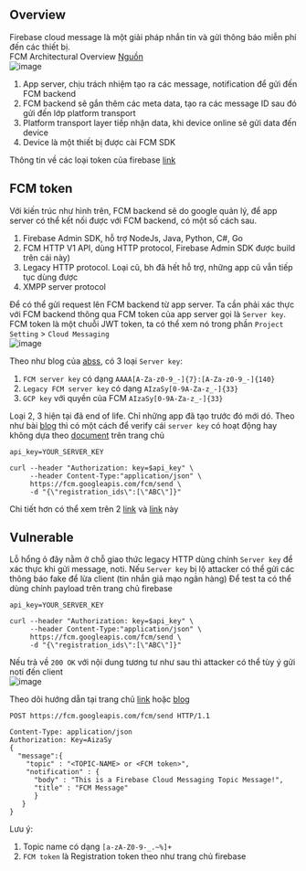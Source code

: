 ## Overview  
Firebase cloud message là một giải pháp nhắn tin và gửi thông báo miễn phí đến các thiết bị.  
FCM Architectural Overview [Nguồn](https://firebase.google.com/docs/cloud-messaging/fcm-architecture)  
![image](https://firebase.google.com/docs/cloud-messaging/images/diagram-FCM.png)

1. App server, chịu trách nhiệm tạo ra các message, notification để gửi đến FCM backend  
2. FCM backend sẽ gắn thêm các meta data, tạo ra các message ID sau đó gửi đến lớp platform transport  
3. Platform transport layer tiếp nhận data, khi device online sẽ gửi data đến device  
4. Device là một thiết bị được cài FCM SDK  

Thông tin về các loại token của firebase [link](https://firebase.google.com/docs/cloud-messaging/concept-options#credentials)  

## FCM token  
Với kiến trúc như hình trên, FCM backend sẽ do google quản lý, để app server có thể kết nối được với FCM backend, có một số cách sau.  
1. Firebase Admin SDK, hỗ trợ NodeJs, Java, Python, C#, Go  
2. FCM HTTP V1 API, dùng HTTP protocol, Firebase Admin SDK được build trên cái này)  
3. Legacy HTTP protocol. Loại cũ, bh đã hết hỗ trợ, những app cũ vẫn tiếp tục dùng được  
4. XMPP server protocol  

Để có thể gửi request lên FCM backend từ app server. Ta cần phải xác thực với FCM backend thông qua FCM token của app server gọi là `Server key`. FCM token là một chuỗi JWT token, ta có thể xem nó trong phần `Project Setting` > `Cloud Messaging`  
![image](https://user-images.githubusercontent.com/22276823/129891099-72c4968c-919e-41f8-9737-e1a1550dc0e7.png)  

Theo như blog của [abss](https://abss.me/posts/fcm-takeover/), có 3 loại `Server key`:  
1. `FCM server key` có dạng `AAAA[A-Za-z0-9_-]{7}:[A-Za-z0-9_-]{140}`  
2. `Legacy FCM server key` có dạng `AIzaSy[0-9A-Za-z_-]{33}`  
3. `GCP key` với quyền của FCM `AIzaSy[0-9A-Za-z_-]{33}`  

Loại 2, 3 hiện tại đã end of life. Chỉ những app đã tạo trước đó mới dó. Theo như bài [blog](https://abss.me/posts/fcm-takeover/) thì có một cách để verify cái `server key` có hoạt động hay không dựa theo [document](https://firebase.google.com/docs/cloud-messaging/auth-server#authorize-http-requests) trên trang chủ  
```
api_key=YOUR_SERVER_KEY

curl --header "Authorization: key=$api_key" \
     --header Content-Type:"application/json" \
     https://fcm.googleapis.com/fcm/send \
     -d "{\"registration_ids\":[\"ABC\"]}"
```  
Chi tiết hơn có thể xem trên 2 [link](https://apoorv487.medium.com/testing-fcm-push-notification-through-postman-terminal-part-1-5c2df94e6c8d) và [link](https://apoorv487.medium.com/testing-fcm-push-notification-http-v1-through-oauth-2-0-playground-postman-terminal-part-2-7d7a6a0e2fa0) này 

## Vulnerable  
Lỗ hổng ỏ đây nằm ở chỗ giao thức legacy HTTP dùng chính `Server key` để xác thực khi gửi message, noti. Nếu `Server key` bị lộ
attacker có thể gửi các thông báo fake để lừa client (tin nhắn giả mạo ngân hàng)
Để test ta có thể dùng chính payload trên trang chủ firebase  
```
api_key=YOUR_SERVER_KEY

curl --header "Authorization: key=$api_key" \
     --header Content-Type:"application/json" \
     https://fcm.googleapis.com/fcm/send \
     -d "{\"registration_ids\":[\"ABC\"]}"
```   
Nếu trả về `200 OK` với nội dung tương tư như sau thì attacker có thể tùy ý gửi noti đến client  
![image](https://user-images.githubusercontent.com/22276823/129899917-2f9909b1-1fff-4cd6-abaa-18a984fe0169.png)  
   
Theo dõi hướng dẫn tại trang chủ [link](https://firebase.google.com/docs/cloud-messaging/send-message#send-messages-using-the-legacy-app-server-protocols) hoặc [blog](https://apoorv487.medium.com/testing-fcm-push-notification-through-postman-terminal-part-1-5c2df94e6c8d)  
```
POST https://fcm.googleapis.com/fcm/send HTTP/1.1

Content-Type: application/json
Authorization: Key=AizaSy
{
  "message":{
    "topic" : "<TOPIC-NAME> or <FCM token>",
    "notification" : {
      "body" : "This is a Firebase Cloud Messaging Topic Message!",
      "title" : "FCM Message"
      }
   }
}
```  
Lưu ý:
1. Topic name có dạng `[a-zA-Z0-9-_.~%]+`  
2. `FCM token` là Registration token theo như trang chủ firebase  



